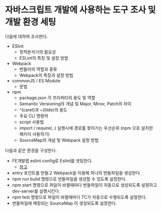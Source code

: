 # 자바스크립트 개발에 사용하는 도구 조사 및 개발 환경 세팅

다음에 대하여 조사한다.
  - ESlint
    - 정적분석기의 필요성
    - ESLint의 특징 및 설정 방법
- Webpack
  - 번들러의 역할과 종류
  - Webpack의 특징과 설정 방법
- commonJS / ES Module
  - 문법
- npm
  - package.json 각 프라퍼티의 용도 및 역할
  - Semantic Versioning의 개념 및 Major, Minor, Patch의 차이
  - ^(caret)과 ~(tilde)의 용도
  - 주요 CLI 명령어
  - script 사용법
  - import / require(..) 실행시에 경로를 찾아가는 우선순위 (npm 으로 설치한 패키지 사용하기)
  - SourceMap의 개념 및 Webpack 설정 방법

다음과 같은 환경을 구성한다.
- FE개발랩 eslint config로 Eslint를 셋팅한다.
  - [참고](https://ui.toast.com/fe-guide/ko_STATIC-ANALYSIS/)
- entry 포인트를 만들고 Webpack을 이용해 하나의 번들파일을 생성한다.
- npm run build 명령으로 번들파일을 생성할 수 있도록 설정한다.
- npm start 명령으로 파일이 바뀔때마다 번들파일이 자동으로 생성되도록 설정하고 dev-server를 실행시킨다.
- npm test 명령으로 파일이 바뀔때마다 TC가 자동으로 수행되도록 설정한다.
- 번들파일에 매칭되는 SourceMap 이 생성되도록 설정한다.
